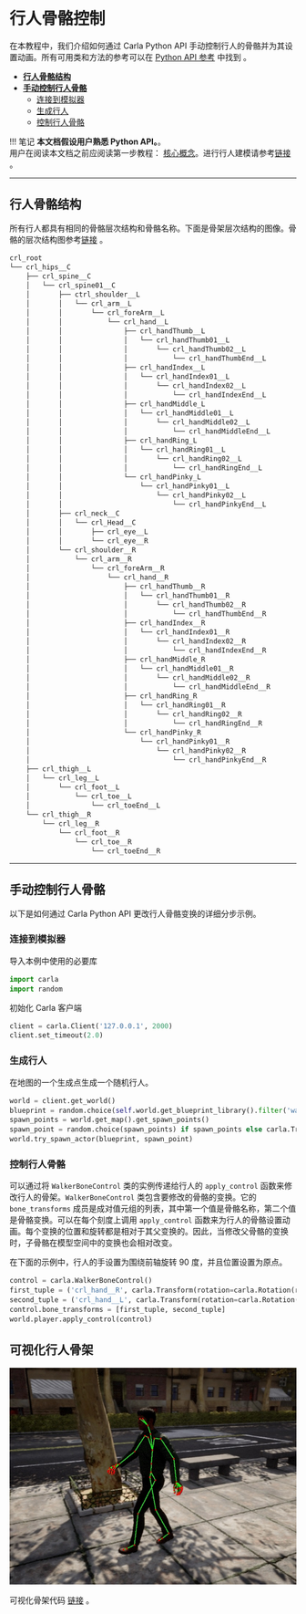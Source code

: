 # 行人骨骼控制

在本教程中，我们介绍如何通过 Carla Python API 手动控制行人的骨骼并为其设置动画。所有可用类和方法的参考可以在 [Python API 参考](python_api.md) 中找到 。

*   [__行人骨骼结构__](#walker-skeleton-structure)  
*   [__手动控制行人骨骼__](#manually-control-walker-bones)  
	*   [连接到模拟器](#connect-to-the-simulator)  
	*   [生成行人](#spawn-a-walker)  
	*   [控制行人骨骼](#control-walker-skeletons)  

!!! 笔记
    **本文档假设用户熟悉 Python API。**。 <br>
    用户在阅读本文档之前应阅读第一步教程： 
    [核心概念](foundations.md)。进行行人建模请参考[链接](./tuto_content_authoring_pedestrians.md) 。

---
## 行人骨骼结构  <span id="walker-skeleton-structure"></span>

所有行人都具有相同的骨骼层次结构和骨骼名称。下面是骨架层次结构的图像。骨骼的层次结构图参考[链接](./tuto_content_authoring_pedestrians.md) 。

```
crl_root
└── crl_hips__C
    ├── crl_spine__C
    │   └── crl_spine01__C
    │       ├── ctrl_shoulder__L
    │       │   └── crl_arm__L
    │       │       └── crl_foreArm__L
    │       │           └── crl_hand__L
    │       │               ├── crl_handThumb__L
    │       │               │   └── crl_handThumb01__L
    │       │               │       └── crl_handThumb02__L
    │       │               │           └── crl_handThumbEnd__L
    │       │               ├── crl_handIndex__L
    │       │               │   └── crl_handIndex01__L
    │       │               │       └── crl_handIndex02__L
    │       │               │           └── crl_handIndexEnd__L
    │       │               ├── crl_handMiddle_L
    │       │               │   └── crl_handMiddle01__L
    │       │               │       └── crl_handMiddle02__L
    │       │               │           └── crl_handMiddleEnd__L
    │       │               ├── crl_handRing_L
    │       │               │   └── crl_handRing01__L
    │       │               │       └── crl_handRing02__L
    │       │               │           └── crl_handRingEnd__L
    │       │               └── crl_handPinky_L
    │       │                   └── crl_handPinky01__L
    │       │                       └── crl_handPinky02__L
    │       │                           └── crl_handPinkyEnd__L
    │       ├── crl_neck__C
    │       │   └── crl_Head__C
    │       │       ├── crl_eye__L
    │       │       └── crl_eye__R
    │       └── crl_shoulder__R
    │           └── crl_arm__R
    │               └── crl_foreArm__R
    │                   └── crl_hand__R
    │                       ├── crl_handThumb__R
    │                       │   └── crl_handThumb01__R
    │                       │       └── crl_handThumb02__R
    │                       │           └── crl_handThumbEnd__R
    │                       ├── crl_handIndex__R
    │                       │   └── crl_handIndex01__R
    │                       │       └── crl_handIndex02__R
    │                       │           └── crl_handIndexEnd__R
    │                       ├── crl_handMiddle_R
    │                       │   └── crl_handMiddle01__R
    │                       │       └── crl_handMiddle02__R
    │                       │           └── crl_handMiddleEnd__R
    │                       ├── crl_handRing_R
    │                       │   └── crl_handRing01__R
    │                       │       └── crl_handRing02__R
    │                       │           └── crl_handRingEnd__R
    │                       └── crl_handPinky_R
    │                           └── crl_handPinky01__R
    │                               └── crl_handPinky02__R
    │                                   └── crl_handPinkyEnd__R
    ├── crl_thigh__L
    │   └── crl_leg__L
    │       └── crl_foot__L
    │           └── crl_toe__L
    │               └── crl_toeEnd__L
    └── crl_thigh__R
        └── crl_leg__R
            └── crl_foot__R
                └── crl_toe__R
                    └── crl_toeEnd__R
```

---
## 手动控制行人骨骼 <span id="manually-control-walker-bones"></span>

以下是如何通过 Carla Python API 更改行人骨骼变换的详细分步示例。

### 连接到模拟器 <span id="connect-to-the-simulator"></span>

导入本例中使用的必要库

```py
import carla
import random
```

初始化 Carla 客户端

```py
client = carla.Client('127.0.0.1', 2000)
client.set_timeout(2.0)
```

### 生成行人  <span id="spawn-a-walker"></span>

在地图的一个生成点生成一个随机行人。

```py
world = client.get_world()
blueprint = random.choice(self.world.get_blueprint_library().filter('walker.*'))
spawn_points = world.get_map().get_spawn_points()
spawn_point = random.choice(spawn_points) if spawn_points else carla.Transform()
world.try_spawn_actor(blueprint, spawn_point)
```

### 控制行人骨骼  <span id="control-walker-skeletons"></span>

可以通过将 `WalkerBoneControl` 类的实例传递给行人的 `apply_control` 函数来修改行人的骨架。`WalkerBoneControl` 类包含要修改的骨骼的变换。它的 `bone_transforms` 成员是成对值元组的列表，其中第一个值是骨骼名称，第二个值是骨骼变换。可以在每个刻度上调用 `apply_control` 函数来为行人的骨骼设置动画。每个变换的位置和旋转都是相对于其父变换的。因此，当修改父骨骼的变换时，子骨骼在模型空间中的变换也会相对改变。

在下面的示例中，行人的手设置为围绕前轴旋转 90 度，并且位置设置为原点。

```py
control = carla.WalkerBoneControl()
first_tuple = ('crl_hand__R', carla.Transform(rotation=carla.Rotation(roll=90)))
second_tuple = ('crl_hand__L', carla.Transform(rotation=carla.Rotation(roll=90)))
control.bone_transforms = [first_tuple, second_tuple]
world.player.apply_control(control)
```


## 可视化行人骨架

![](img/walker/draw_skeleton.png)

可视化骨架代码 [链接](https://github.com/OpenHUTB/carla_doc/blob/master/src/walker/draw_skeleton.py) 。